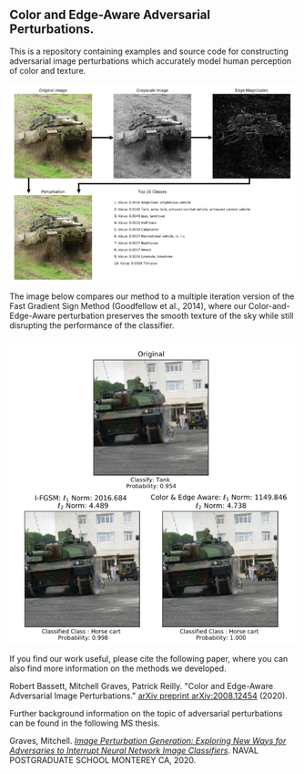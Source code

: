## Color and Edge-Aware Adversarial Perturbations.

This is a repository containing examples and source code for constructing adversarial image perturbations which accurately model human perception of color and texture. 

![The Edge Aware portion of Color and Edge-Aware Perturbations](Readme_img1.png)

The image below compares our method to a multiple iteration version of the Fast Gradient Sign Method (Goodfellow et al., 2014), where our Color-and-Edge-Aware perturbation preserves the smooth texture of the sky while still disrupting the performance of the classifier.

![Comparison of FGSM to Color-and-Edge-Aware](Readme_img2.png)

If you find our work useful, please cite the following paper, where you can also find more information on the methods we developed.

Robert Bassett, Mitchell Graves, Patrick Reilly. "Color and Edge-Aware Adversarial Image Perturbations." [arXiv preprint arXiv:2008.12454](http://arxiv.org/abs/2008.12454) (2020).

Further background information on the topic of adversarial perturbations can be found in the following MS thesis.

Graves, Mitchell. [*Image Perturbation Generation: Exploring New Ways for Adversaries to Interrupt Neural Network Image Classifiers*](https://calhoun.nps.edu/handle/10945/65532). NAVAL POSTGRADUATE SCHOOL MONTEREY CA, 2020. 
